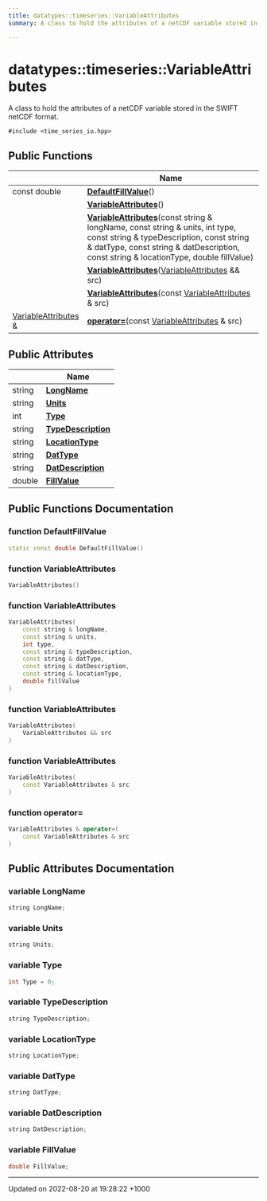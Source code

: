 ```yaml
---
title: datatypes::timeseries::VariableAttributes
summary: A class to hold the attributes of a netCDF variable stored in the SWIFT netCDF format. 

---
```


# datatypes::timeseries::VariableAttributes



A class to hold the attributes of a netCDF variable stored in the SWIFT netCDF format. 


`#include <time_series_io.hpp>`

## Public Functions

|                | Name           |
| -------------- | -------------- |
| const double | **[DefaultFillValue](/uchronia-ts-doc/cpp/Classes/classdatatypes_1_1timeseries_1_1VariableAttributes/#function-defaultfillvalue)**() |
| | **[VariableAttributes](/uchronia-ts-doc/cpp/Classes/classdatatypes_1_1timeseries_1_1VariableAttributes/#function-variableattributes)**() |
| | **[VariableAttributes](/uchronia-ts-doc/cpp/Classes/classdatatypes_1_1timeseries_1_1VariableAttributes/#function-variableattributes)**(const string & longName, const string & units, int type, const string & typeDescription, const string & datType, const string & datDescription, const string & locationType, double fillValue) |
| | **[VariableAttributes](/uchronia-ts-doc/cpp/Classes/classdatatypes_1_1timeseries_1_1VariableAttributes/#function-variableattributes)**([VariableAttributes](/uchronia-ts-doc/cpp/Classes/classdatatypes_1_1timeseries_1_1VariableAttributes/) && src) |
| | **[VariableAttributes](/uchronia-ts-doc/cpp/Classes/classdatatypes_1_1timeseries_1_1VariableAttributes/#function-variableattributes)**(const [VariableAttributes](/uchronia-ts-doc/cpp/Classes/classdatatypes_1_1timeseries_1_1VariableAttributes/) & src) |
| [VariableAttributes](/uchronia-ts-doc/cpp/Classes/classdatatypes_1_1timeseries_1_1VariableAttributes/) & | **[operator=](/uchronia-ts-doc/cpp/Classes/classdatatypes_1_1timeseries_1_1VariableAttributes/#function-operator=)**(const [VariableAttributes](/uchronia-ts-doc/cpp/Classes/classdatatypes_1_1timeseries_1_1VariableAttributes/) & src) |

## Public Attributes

|                | Name           |
| -------------- | -------------- |
| string | **[LongName](/uchronia-ts-doc/cpp/Classes/classdatatypes_1_1timeseries_1_1VariableAttributes/#variable-longname)**  |
| string | **[Units](/uchronia-ts-doc/cpp/Classes/classdatatypes_1_1timeseries_1_1VariableAttributes/#variable-units)**  |
| int | **[Type](/uchronia-ts-doc/cpp/Classes/classdatatypes_1_1timeseries_1_1VariableAttributes/#variable-type)**  |
| string | **[TypeDescription](/uchronia-ts-doc/cpp/Classes/classdatatypes_1_1timeseries_1_1VariableAttributes/#variable-typedescription)**  |
| string | **[LocationType](/uchronia-ts-doc/cpp/Classes/classdatatypes_1_1timeseries_1_1VariableAttributes/#variable-locationtype)**  |
| string | **[DatType](/uchronia-ts-doc/cpp/Classes/classdatatypes_1_1timeseries_1_1VariableAttributes/#variable-dattype)**  |
| string | **[DatDescription](/uchronia-ts-doc/cpp/Classes/classdatatypes_1_1timeseries_1_1VariableAttributes/#variable-datdescription)**  |
| double | **[FillValue](/uchronia-ts-doc/cpp/Classes/classdatatypes_1_1timeseries_1_1VariableAttributes/#variable-fillvalue)**  |

## Public Functions Documentation

### function DefaultFillValue

```cpp
static const double DefaultFillValue()
```


### function VariableAttributes

```cpp
VariableAttributes()
```


### function VariableAttributes

```cpp
VariableAttributes(
    const string & longName,
    const string & units,
    int type,
    const string & typeDescription,
    const string & datType,
    const string & datDescription,
    const string & locationType,
    double fillValue
)
```


### function VariableAttributes

```cpp
VariableAttributes(
    VariableAttributes && src
)
```


### function VariableAttributes

```cpp
VariableAttributes(
    const VariableAttributes & src
)
```


### function operator=

```cpp
VariableAttributes & operator=(
    const VariableAttributes & src
)
```


## Public Attributes Documentation

### variable LongName

```cpp
string LongName;
```


### variable Units

```cpp
string Units;
```


### variable Type

```cpp
int Type = 0;
```


### variable TypeDescription

```cpp
string TypeDescription;
```


### variable LocationType

```cpp
string LocationType;
```


### variable DatType

```cpp
string DatType;
```


### variable DatDescription

```cpp
string DatDescription;
```


### variable FillValue

```cpp
double FillValue;
```


-------------------------------

Updated on 2022-08-20 at 19:28:22 +1000